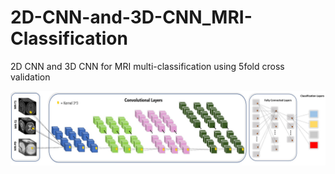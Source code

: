 # 2D-CNN-and-3D-CNN_MRI-Classification
 2D CNN and 3D CNN for MRI multi-classification using 5fold cross validation



![](images/3D_fusion_model.jpg)
